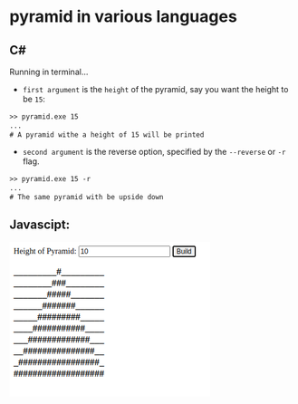 # pyramid in various languages

## C#

Running in terminal...

- ``first argument`` is the ``height`` of the pyramid, say you want the height to be ``15``:

```
>> pyramid.exe 15
...
# A pyramid withe a height of 15 will be printed

```


- ``second argument`` is the reverse option, specified by the ``--reverse`` or ``-r`` flag.

```
>> pyramid.exe 15 -r
...
# The same pyramid with be upside down

```


## Javascipt:

![js_preview](/Javascript/js_pyramid.png)
